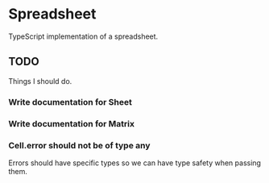 # Spreadsheet
TypeScript implementation of a spreadsheet.

## TODO
Things I should do.

### Write documentation for Sheet

### Write documentation for Matrix

### Cell.error should not be of type any
Errors should have specific types so we can have type safety when passing them.